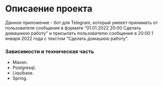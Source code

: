 # Описаение проекта
Данное приложение - бот для Telegram, который умееет принимать от пользователя сообщения в формате "01.01.2022 20:00 Сделать домашнюю работу" и присылать пользователю сообщение в 20:00 1 января 2022 года с текстом "Сделать домашюю работу".
### Зависимости и техническая часть
- Maven.
- Postgresql.
- Liquibase.
- Spring.